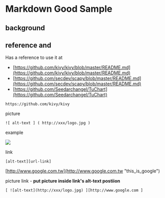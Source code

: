 # Markdown Good Sample

## background

## reference and

Has a reference to use it at

* [https://github.com/kivy/kivy/blob/master/README.md](https://github.com/kivy/kivy/blob/master/README.md)
* [https://github.com/secdev/scapy/blob/master/README.md](https://github.com/secdev/scapy/blob/master/README.md)
* [https://github.com/Seedarchangel/TuChart](https://github.com/Seedarchangel/TuChart)



```
https://github.com/kivy/kivy

```

picture

```
![ alt-text ] ( http://xxx/logo.jpg )
```

example

![](https://www.google.com.tw/images/branding/googlelogo/2x/googlelogo_color_272x92dp.png)

link

```
[alt-text][url-link]
```

[http://www.google.com.tw](http://www.google.com.tw "this\_is\_google")

picture link - **put picture inside link's alt-text postiion**

```
[ ![alt-text](http://xxx/logo.jpg) ][http://www.google.com ]
```



